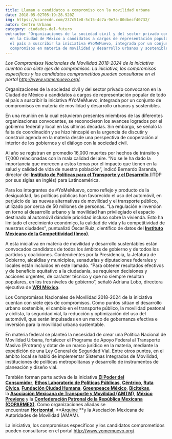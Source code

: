 ```yaml
---
title: Llaman a candidatos a compromiso con la movilidad urbana
date: 2018-05-02T05:19:28.920Z
img: https://ucarecdn.com/237c51e8-5c15-4c7a-9e7a-00dbecf40732/
autor: Centro Urbano
category: ciudades-del-futuro
extracto: "Organizaciones de la sociedad civil y del sector privado convocaron
  en la Ciudad de México a candidatos a cargos de representación popular de todo
  el país a suscribir la iniciativa #YoMeMuevo, integrada por un conjunto de
  compromisos en materia de movilidad y desarrollo urbanos y sostenibles."
---
```

*Los Compromisos Nacionales de Movilidad 2018-2024 de la iniciativa cuentan con siete ejes de compromisos. La iniciativa, los compromisos específicos y los candidatos comprometidos pueden consultarse en el portal <http://www.yomemuevo.org/>.*

Organizaciones de la sociedad civil y del sector privado convocaron en la Ciudad de México a candidatos a cargos de representación popular de todo el país a suscribir la iniciativa #YoMeMuevo, integrada por un conjunto de compromisos en materia de movilidad y desarrollo urbanos y sostenibles.

En una reunión en la cual estuvieron presentes miembros de las diferentes organizaciones convocantes, se reconocieron los avances logrados por el gobierno federal y local en las últimas décadas. Sin embargo, se señaló la falta de coordinación y se hizo hincapié en la urgencia de discutir y construir agenda en la materia desde una perspectiva de cooperación al interior de los gobiernos y el diálogo con la sociedad civil.

Al año se registran en promedio 16,000 muertes por hechos de tránsito y 17,000 relacionadas con la mala calidad del aire. “No se le ha dado la importancia que merecen a estos temas por el impacto que tienen en la salud y calidad de vida de nuestra población”, indicó Bernardo Baranda, director del [**Instituto de Políticas para el Transporte y el Desarrollo** ](http://mexico.itdp.org/)(ITDP por sus siglas en inglés) para Latinoamérica.

Para los integrantes de #YoMeMuevo, como reflejo y producto de la desigualdad, las políticas públicas han favorecido el uso del automóvil, en perjuicio de las nuevas alternativas de movilidad y el transporte público, utilizado por cerca de 50 millones de personas. “La regulación e inversión en torno al desarrollo urbano y la movilidad han privilegiado el espacio destinado al automóvil dándole prioridad incluso sobre la vivienda. Esto ha limitado el crecimiento económico, la calidad de vida y la competitividad de nuestras ciudades”, puntualizó Óscar Ruíz, científico de datos del **[Instituto Mexicano de la Competitividad (Imco)](https://imco.org.mx/home/)**.

A esta iniciativa en materia de movilidad y desarrollo sustentables están convocados candidatos de todos los ámbitos de gobierno y de todos los partidos y coaliciones. Contendientes por la Presidencia, la Jefatura de Gobierno, alcaldías y municipios, senadurías y diputaciones federales y locales están incluidos en este llamado. “Para obtener resultados efectivos y de beneficio equitativo a la ciudadanía, se requieren decisiones y acciones urgentes, de carácter técnico y que no siempre resultan populares, en los tres niveles de gobierno”, señaló Adriana Lobo, directora ejecutiva de **[WRI México](http://wrimexico.org/)**.

Los Compromisos Nacionales de Movilidad 2018-2024 de la iniciativa cuentan con siete ejes de compromisos. Como puntos sitúan el desarrollo urbano sostenible, el cambio en el transporte público, la movilidad peatonal y ciclista, la seguridad vial, la reducción y optimización del uso del automóvil, que serán impulsadas en un marco de gobernanza efectiva e inversión para la movilidad urbana sustentable.

En materia federal se planteó la necesidad de crear una Política Nacional de Movilidad Urbana, fortalecer el Programa de Apoyo Federal al Transporte Masivo (Protram) y dotar de un marco jurídico en la materia, mediante la expedición de una Ley General de Seguridad Vial. Entre otros puntos, en el ámbito local se habló de implementar Sistemas Integrados de Movilidad, instituciones de políticas metropolitanas y desarrollo de instrumentos de planeación y diseño vial.

También forman parte activa de la iniciativa **[El Poder del Consumidor](http://elpoderdelconsumidor.org/)**, **[Ethos Laboratorio de Políticas Públicas](https://www.ethos.org.mx/es/)**, **[Céntrico](http://www.centrico.mx/centrico/)**, **[Ruta Cívica](https://www.rutacivica.org/)**, **[Fundación Ciudad Humana](http://www.ciudadhumana.org/)**, **[Greenpeace México](http://www.greenpeace.org/mexico/es/)**, **[Bicitekas](http://bicitekas.org/)**, la **[Asociación Mexicana de Transporte y Movilidad (AMTM)](http://amtm.org.mx/)**, **[México Previene](http://mexicoprevieneac.org/)** y la **[Confederación Patronal de la República Mexicana (COPARMEX)](http://coparmex.org.mx/)**. Como organizaciones aliadas se encuentran **[Horizontal](https://horizontal.mx/)**, **[Arquine ](http://www.arquine.com/)**y la Asociación Mexicana de Autoridades de Movilidad (AMAM).

La iniciativa, los compromisos específicos y los candidatos comprometidos pueden consultarse en el portal <http://www.yomemuevo.org/>